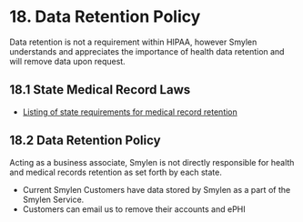 # 18. Data Retention Policy

Data retention is not a requirement within HIPAA, however Smylen understands and appreciates the importance of health data retention and will remove data upon request. 

## 18.1 State Medical Record Laws

* [Listing of state requirements for medical record retention](http://www.healthit.gov/sites/default/files/appa7-1.pdf)

## 18.2 Data Retention Policy

Acting as a business associate, Smylen is not directly responsible for health and medical records retention as set forth by each state. 

* Current Smylen Customers have data stored by Smylen as a part of the Smylen Service.
* Customers can email us to remove their accounts and ePHI
